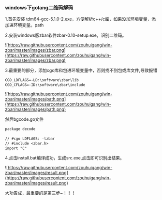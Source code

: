 ### windows下golang二维码解码

1.首先安装 tdm64-gcc-5.1.0-2.exe，方便解析c++/c库，如果没加环境变量，添加进环境变量。path


2.安装windows版zbar软件zbar-0.10-setup.exe，识别二维码。

![https://raw.githubusercontent.com/zouhuigang/win-zbar/master/images/zbar.png](https://raw.githubusercontent.com/zouhuigang/win-zbar/master/images/zbar.png)


3.最重要的部分，添加cgo库和包进环境变量中，否则找不到包或库文件,导致报错

	CGO_LDFLAGS=-LD:\software\zbar\lib
	CGO_CFLAGS=-ID:\software\zbar\include

![https://raw.githubusercontent.com/zouhuigang/win-zbar/master/images/path.png](https://raw.githubusercontent.com/zouhuigang/win-zbar/master/images/path.png)


然后bgcode.go文件

	package decode
	
	// #cgo LDFLAGS: -lzbar
	// #include <zbar.h>
	import "C"


4.点击install.bat编译成功，生成src.exe,点击即可识别出结果。

![https://raw.githubusercontent.com/zouhuigang/win-zbar/master/images/result.png](https://raw.githubusercontent.com/zouhuigang/win-zbar/master/images/result.png)

大功告成，最重要的是第三步~！！！